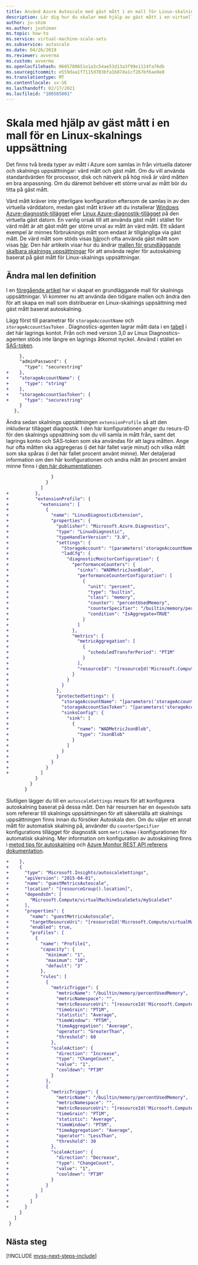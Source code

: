```yaml
---
title: Använd Azure Autoscale med gäst mått i en mall för Linux-skalnings uppsättning
description: Lär dig hur du skalar med hjälp av gäst mått i en virtuell Linux-dators mall för skalnings uppsättning
author: ju-shim
ms.author: jushiman
ms.topic: how-to
ms.service: virtual-machine-scale-sets
ms.subservice: autoscale
ms.date: 04/26/2019
ms.reviewer: avverma
ms.custom: avverma
ms.openlocfilehash: 0605780651e1a3c54ae53d13a3f99e1124fa76db
ms.sourcegitcommit: e559daa1f7115d703bfa1b87da1cf267bf6ae9e8
ms.translationtype: MT
ms.contentlocale: sv-SE
ms.lasthandoff: 02/17/2021
ms.locfileid: "100585001"
---
```

# <a name="autoscale-using-guest-metrics-in-a-linux-scale-set-template"></a>Skala med hjälp av gäst mått i en mall för en Linux-skalnings uppsättning

Det finns två breda typer av mått i Azure som samlas in från virtuella datorer och skalnings uppsättningar: värd mått och gäst mått. Om du vill använda standardvärden för processor, disk och nätverk på hög nivå är värd måtten en bra anpassning. Om du däremot behöver ett större urval av mått bör du titta på gäst mått.

Värd mått kräver inte ytterligare konfiguration eftersom de samlas in av den virtuella värddatorn, medan gäst mått kräver att du installerar [Windows Azure-diagnostik-tillägget](../virtual-machines/extensions/diagnostics-template.md) eller [Linux Azure-diagnostik-tillägget](../virtual-machines/extensions/diagnostics-linux.md) på den virtuella gäst datorn. En vanlig orsak till att använda gäst mått i stället för värd mått är att gäst mått ger större urval av mått än värd mått. Ett sådant exempel är minnes förbruknings mått som endast är tillgängliga via gäst mått. De värd mått som stöds visas [här](../azure-monitor/essentials/metrics-supported.md)och ofta använda gäst mått som visas [här](../azure-monitor/autoscale/autoscale-common-metrics.md). Den här artikeln visar hur du ändrar [mallen för grundläggande skalbara skalnings uppsättningar](virtual-machine-scale-sets-mvss-start.md) för att använda regler för autoskalning baserat på gäst mått för Linux-skalnings uppsättningar.

## <a name="change-the-template-definition"></a>Ändra mal len definition

I en [föregående artikel](virtual-machine-scale-sets-mvss-start.md) har vi skapat en grundläggande mall för skalnings uppsättningar. Vi kommer nu att använda den tidigare mallen och ändra den för att skapa en mall som distribuerar en Linux-skalnings uppsättning med gäst mått baserat autoskalning.

Lägg först till parametrar för `storageAccountName` och `storageAccountSasToken` . Diagnostics-agenten lagrar mått data i en [tabell](../cosmos-db/tutorial-develop-table-dotnet.md) i det här lagrings kontot. Från och med version 3,0 av Linux Diagnostics-agenten stöds inte längre en lagrings åtkomst nyckel. Använd i stället en [SAS-token](../storage/common/storage-sas-overview.md).

```diff
     },
     "adminPassword": {
       "type": "securestring"
+    },
+    "storageAccountName": {
+      "type": "string"
+    },
+    "storageAccountSasToken": {
+      "type": "securestring"
     }
   },
```

Ändra sedan skalnings uppsättningen `extensionProfile` så att den inkluderar tillägget diagnostik. I den här konfigurationen anger du resurs-ID för den skalnings uppsättning som du vill samla in mått från, samt det lagrings konto och SAS-token som ska användas för att lagra måtten. Ange hur ofta måtten ska aggregeras (i det här fallet varje minut) och vilka mått som ska spåras (i det här fallet procent använt minne). Mer detaljerad information om den här konfigurationen och andra mått än procent använt minne finns i [den här dokumentationen](../virtual-machines/extensions/diagnostics-linux.md).

```diff
                 }
               }
             ]
+          },
+          "extensionProfile": {
+            "extensions": [
+              {
+                "name": "LinuxDiagnosticExtension",
+                "properties": {
+                  "publisher": "Microsoft.Azure.Diagnostics",
+                  "type": "LinuxDiagnostic",
+                  "typeHandlerVersion": "3.0",
+                  "settings": {
+                    "StorageAccount": "[parameters('storageAccountName')]",
+                    "ladCfg": {
+                      "diagnosticMonitorConfiguration": {
+                        "performanceCounters": {
+                          "sinks": "WADMetricJsonBlob",
+                          "performanceCounterConfiguration": [
+                            {
+                              "unit": "percent",
+                              "type": "builtin",
+                              "class": "memory",
+                              "counter": "percentUsedMemory",
+                              "counterSpecifier": "/builtin/memory/percentUsedMemory",
+                              "condition": "IsAggregate=TRUE"
+                            }
+                          ]
+                        },
+                        "metrics": {
+                          "metricAggregation": [
+                            {
+                              "scheduledTransferPeriod": "PT1M"
+                            }
+                          ],
+                          "resourceId": "[resourceId('Microsoft.Compute/virtualMachineScaleSets', 'myScaleSet')]"
+                        }
+                      }
+                    }
+                  },
+                  "protectedSettings": {
+                    "storageAccountName": "[parameters('storageAccountName')]",
+                    "storageAccountSasToken": "[parameters('storageAccountSasToken')]",
+                    "sinksConfig": {
+                      "sink": [
+                        {
+                          "name": "WADMetricJsonBlob",
+                          "type": "JsonBlob"
+                        }
+                      ]
+                    }
+                  }
+                }
+              }
+            ]
           }
         }
       }
```

Slutligen lägger du till en `autoscaleSettings` resurs för att konfigurera autoskalning baserat på dessa mått. Den här resursen har en `dependsOn` sats som refererar till skalnings uppsättningen för att säkerställa att skalnings uppsättningen finns innan du försöker Autoskala den. Om du väljer ett annat mått för automatisk skalning på, använder du `counterSpecifier` konfigurations tillägget för diagnostik som `metricName` i konfigurationen för automatisk skalning. Mer information om konfiguration av autoskalning finns i [metod tips för autoskalning](../azure-monitor/autoscale/autoscale-best-practices.md) och [Azure Monitor REST API referens dokumentation](/rest/api/monitor/autoscalesettings).

```diff
+    },
+    {
+      "type": "Microsoft.Insights/autoscaleSettings",
+      "apiVersion": "2015-04-01",
+      "name": "guestMetricsAutoscale",
+      "location": "[resourceGroup().location]",
+      "dependsOn": [
+        "Microsoft.Compute/virtualMachineScaleSets/myScaleSet"
+      ],
+      "properties": {
+        "name": "guestMetricsAutoscale",
+        "targetResourceUri": "[resourceId('Microsoft.Compute/virtualMachineScaleSets', 'myScaleSet')]",
+        "enabled": true,
+        "profiles": [
+          {
+            "name": "Profile1",
+            "capacity": {
+              "minimum": "1",
+              "maximum": "10",
+              "default": "3"
+            },
+            "rules": [
+              {
+                "metricTrigger": {
+                  "metricName": "/builtin/memory/percentUsedMemory",
+                  "metricNamespace": "",
+                  "metricResourceUri": "[resourceId('Microsoft.Compute/virtualMachineScaleSets', 'myScaleSet')]",
+                  "timeGrain": "PT1M",
+                  "statistic": "Average",
+                  "timeWindow": "PT5M",
+                  "timeAggregation": "Average",
+                  "operator": "GreaterThan",
+                  "threshold": 60
+                },
+                "scaleAction": {
+                  "direction": "Increase",
+                  "type": "ChangeCount",
+                  "value": "1",
+                  "cooldown": "PT1M"
+                }
+              },
+              {
+                "metricTrigger": {
+                  "metricName": "/builtin/memory/percentUsedMemory",
+                  "metricNamespace": "",
+                  "metricResourceUri": "[resourceId('Microsoft.Compute/virtualMachineScaleSets', 'myScaleSet')]",
+                  "timeGrain": "PT1M",
+                  "statistic": "Average",
+                  "timeWindow": "PT5M",
+                  "timeAggregation": "Average",
+                  "operator": "LessThan",
+                  "threshold": 30
+                },
+                "scaleAction": {
+                  "direction": "Decrease",
+                  "type": "ChangeCount",
+                  "value": "1",
+                  "cooldown": "PT1M"
+                }
+              }
+            ]
+          }
+        ]
+      }
     }
   ]
 }
```





## <a name="next-steps"></a>Nästa steg

[!INCLUDE [mvss-next-steps-include](../../includes/mvss-next-steps.md)]
